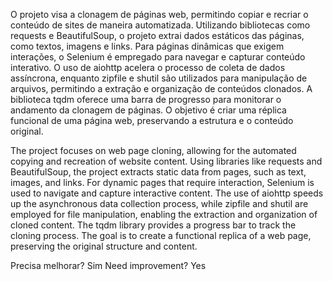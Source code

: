 O projeto visa a clonagem de páginas web, permitindo copiar e recriar o conteúdo de sites de maneira automatizada. Utilizando bibliotecas como requests e BeautifulSoup,
o projeto extrai dados estáticos das páginas, como textos, imagens e links. Para páginas dinâmicas que exigem interações, o Selenium é empregado para navegar e capturar conteúdo interativo.
O uso de aiohttp acelera o processo de coleta de dados assíncrona, enquanto zipfile e shutil são utilizados para manipulação de arquivos, permitindo a extração e organização de conteúdos clonados.
A biblioteca tqdm oferece uma barra de progresso para monitorar o andamento da clonagem de páginas. O objetivo é criar uma réplica funcional de uma página web, preservando a estrutura e o conteúdo original.


The project focuses on web page cloning, allowing for the automated copying and recreation of website content. Using libraries like requests and BeautifulSoup,
the project extracts static data from pages, such as text, images, and links. For dynamic pages that require interaction, Selenium is used to navigate and capture interactive content.
The use of aiohttp speeds up the asynchronous data collection process, while zipfile and shutil are employed for file manipulation, enabling the extraction and organization of cloned content.
The tqdm library provides a progress bar to track the cloning process. The goal is to create a functional replica of a web page, preserving the original structure and content.

Precisa melhorar? Sim
Need improvement? Yes
